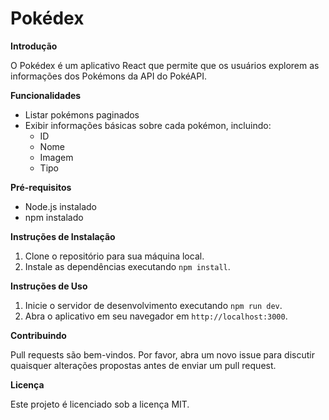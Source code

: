# Pokédex

**Introdução**

O Pokédex é um aplicativo React que permite que os usuários explorem as informações dos Pokémons da API do PokéAPI.

**Funcionalidades**

* Listar pokémons paginados
* Exibir informações básicas sobre cada pokémon, incluindo:
    * ID
    * Nome
    * Imagem
    * Tipo

**Pré-requisitos**

* Node.js instalado
* npm instalado

**Instruções de Instalação**

1. Clone o repositório para sua máquina local.
2. Instale as dependências executando `npm install`.

**Instruções de Uso**

1. Inicie o servidor de desenvolvimento executando `npm run dev`.
2. Abra o aplicativo em seu navegador em `http://localhost:3000`.

**Contribuindo**

Pull requests são bem-vindos. Por favor, abra um novo issue para discutir quaisquer alterações propostas antes de enviar um pull request.

**Licença**

Este projeto é licenciado sob a licença MIT.
